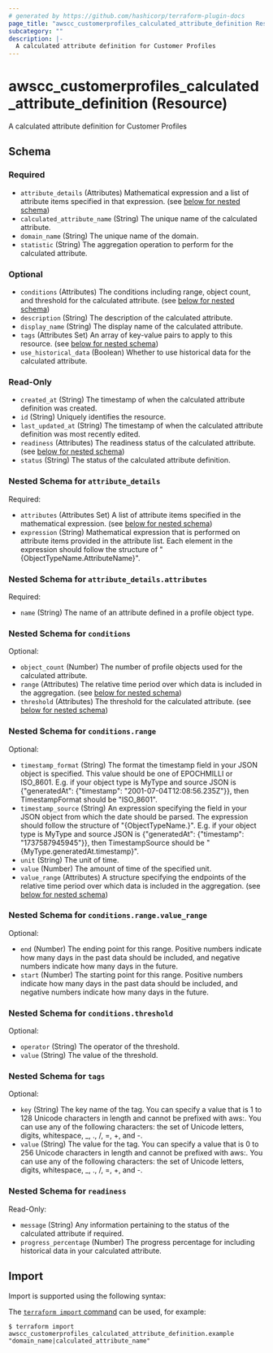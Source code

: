 ```yaml
---
# generated by https://github.com/hashicorp/terraform-plugin-docs
page_title: "awscc_customerprofiles_calculated_attribute_definition Resource - terraform-provider-awscc"
subcategory: ""
description: |-
  A calculated attribute definition for Customer Profiles
---
```


# awscc_customerprofiles_calculated_attribute_definition (Resource)

A calculated attribute definition for Customer Profiles



<!-- schema generated by tfplugindocs -->
## Schema

### Required

- `attribute_details` (Attributes) Mathematical expression and a list of attribute items specified in that expression. (see [below for nested schema](#nestedatt--attribute_details))
- `calculated_attribute_name` (String) The unique name of the calculated attribute.
- `domain_name` (String) The unique name of the domain.
- `statistic` (String) The aggregation operation to perform for the calculated attribute.

### Optional

- `conditions` (Attributes) The conditions including range, object count, and threshold for the calculated attribute. (see [below for nested schema](#nestedatt--conditions))
- `description` (String) The description of the calculated attribute.
- `display_name` (String) The display name of the calculated attribute.
- `tags` (Attributes Set) An array of key-value pairs to apply to this resource. (see [below for nested schema](#nestedatt--tags))
- `use_historical_data` (Boolean) Whether to use historical data for the calculated attribute.

### Read-Only

- `created_at` (String) The timestamp of when the calculated attribute definition was created.
- `id` (String) Uniquely identifies the resource.
- `last_updated_at` (String) The timestamp of when the calculated attribute definition was most recently edited.
- `readiness` (Attributes) The readiness status of the calculated attribute. (see [below for nested schema](#nestedatt--readiness))
- `status` (String) The status of the calculated attribute definition.

<a id="nestedatt--attribute_details"></a>
### Nested Schema for `attribute_details`

Required:

- `attributes` (Attributes Set) A list of attribute items specified in the mathematical expression. (see [below for nested schema](#nestedatt--attribute_details--attributes))
- `expression` (String) Mathematical expression that is performed on attribute items provided in the attribute list. Each element in the expression should follow the structure of "{ObjectTypeName.AttributeName}".

<a id="nestedatt--attribute_details--attributes"></a>
### Nested Schema for `attribute_details.attributes`

Required:

- `name` (String) The name of an attribute defined in a profile object type.



<a id="nestedatt--conditions"></a>
### Nested Schema for `conditions`

Optional:

- `object_count` (Number) The number of profile objects used for the calculated attribute.
- `range` (Attributes) The relative time period over which data is included in the aggregation. (see [below for nested schema](#nestedatt--conditions--range))
- `threshold` (Attributes) The threshold for the calculated attribute. (see [below for nested schema](#nestedatt--conditions--threshold))

<a id="nestedatt--conditions--range"></a>
### Nested Schema for `conditions.range`

Optional:

- `timestamp_format` (String) The format the timestamp field in your JSON object is specified. This value should be one of EPOCHMILLI or ISO_8601. E.g. if your object type is MyType and source JSON is {"generatedAt": {"timestamp": "2001-07-04T12:08:56.235Z"}}, then TimestampFormat should be "ISO_8601".
- `timestamp_source` (String) An expression specifying the field in your JSON object from which the date should be parsed. The expression should follow the structure of \"{ObjectTypeName.<Location of timestamp field in JSON pointer format>}\". E.g. if your object type is MyType and source JSON is {"generatedAt": {"timestamp": "1737587945945"}}, then TimestampSource should be "{MyType.generatedAt.timestamp}".
- `unit` (String) The unit of time.
- `value` (Number) The amount of time of the specified unit.
- `value_range` (Attributes) A structure specifying the endpoints of the relative time period over which data is included in the aggregation. (see [below for nested schema](#nestedatt--conditions--range--value_range))

<a id="nestedatt--conditions--range--value_range"></a>
### Nested Schema for `conditions.range.value_range`

Optional:

- `end` (Number) The ending point for this range. Positive numbers indicate how many days in the past data should be included, and negative numbers indicate how many days in the future.
- `start` (Number) The starting point for this range. Positive numbers indicate how many days in the past data should be included, and negative numbers indicate how many days in the future.



<a id="nestedatt--conditions--threshold"></a>
### Nested Schema for `conditions.threshold`

Optional:

- `operator` (String) The operator of the threshold.
- `value` (String) The value of the threshold.



<a id="nestedatt--tags"></a>
### Nested Schema for `tags`

Optional:

- `key` (String) The key name of the tag. You can specify a value that is 1 to 128 Unicode characters in length and cannot be prefixed with aws:. You can use any of the following characters: the set of Unicode letters, digits, whitespace, _, ., /, =, +, and -.
- `value` (String) The value for the tag. You can specify a value that is 0 to 256 Unicode characters in length and cannot be prefixed with aws:. You can use any of the following characters: the set of Unicode letters, digits, whitespace, _, ., /, =, +, and -.


<a id="nestedatt--readiness"></a>
### Nested Schema for `readiness`

Read-Only:

- `message` (String) Any information pertaining to the status of the calculated attribute if required.
- `progress_percentage` (Number) The progress percentage for including historical data in your calculated attribute.

## Import

Import is supported using the following syntax:

The [`terraform import` command](https://developer.hashicorp.com/terraform/cli/commands/import) can be used, for example:

```shell
$ terraform import awscc_customerprofiles_calculated_attribute_definition.example "domain_name|calculated_attribute_name"
```
